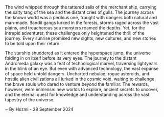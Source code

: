 
The wind whipped through the tattered sails of the merchant ship, carrying the salty tang of the sea and the distant cries of gulls. The journey across the known world was a perilous one, fraught with dangers both natural and man-made. Bandit gangs lurked in the forests, storms raged across the vast plains, and treacherous sea monsters roamed the depths. Yet, for the intrepid adventurer, these challenges only heightened the thrill of the journey. Every sunrise promised new sights, new cultures, and new stories to be told upon their return.

The starship shuddered as it entered the hyperspace jump, the universe folding in on itself before its very eyes. The journey to the distant Andromeda galaxy was a feat of technological marvel, traversing lightyears in the blink of an eye. But even with advanced technology, the vast expanse of space held untold dangers. Uncharted nebulae, rogue asteroids, and hostile alien civilizations all lurked in the cosmic void, waiting to challenge the brave souls who dared to venture beyond the familiar. The rewards, however, were immense: new worlds to explore, ancient secrets to uncover, and the eternal quest for knowledge and understanding across the vast tapestry of the universe. 

~ By Hozmi - 28 September 2024
